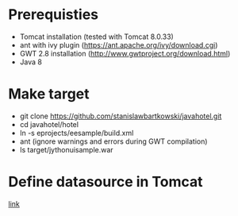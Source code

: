 # Prerequisties
* Tomcat installation (tested with Tomcat 8.0.33)
* ant with ivy plugin (https://ant.apache.org/ivy/download.cgi)
* GWT 2.8 installation (http://www.gwtproject.org/download.html)
* Java 8

# Make target
* git clone https://github.com/stanislawbartkowski/javahotel.git
* cd javahotel/hotel
* ln -s eprojects/eesample/build.xml
* ant (ignore warnings and errors during GWT compilation)
* ls target/jythonuisample.war

# Define datasource in Tomcat
[link](wiki/create_eclipse.md#launch-eesample-project-as-web-application)
